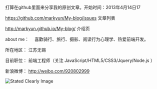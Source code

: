 打算在github里面来分享我的原创文章。开始时间：2013年4月14日17   
 
https://github.com/markyun/My-blog/issues   文章列表

http://markyun.github.io/My-blog/ 介绍页 

about me： 　喜歡骑行、旅行、摄影、阅读行为心理学、热爱前端开发。

所在地区： 江苏无锡  

目前职位： 前端工程师（关注 JavaScript/HTML5/CSS3/Jquery/Node.js ） 

新浪微博： http://weibo.com/920802999 

![Stated Clearly Image](http://ww3.sinaimg.cn/mw690/9c491e0bjw1dx8w0kqletj.jpg)  <br>

